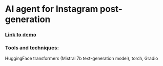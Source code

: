 # AI agent for Instagram post-generation
### [Link to demo](https://59142163e95fe3b619.gradio.live)
### Tools and techniques:
HuggingFace transformers (Mistral 7b text-generation model), torch, Gradio

